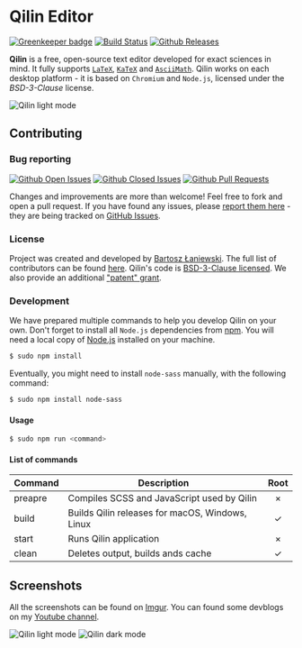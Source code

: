 # Qilin Editor

[![Greenkeeper badge](https://badges.greenkeeper.io/Bartozzz/Qilin.svg)](https://greenkeeper.io/)
[![Build Status](https://img.shields.io/travis/Bartozzz/Qilin.svg)](https://travis-ci.org/Bartozzz/Qilin/)
[![Github Releases](https://img.shields.io/github/downloads/Bartozzz/Qilin/latest/total.svg)](https://github.com/Bartozzz/Qilin/releases)

**Qilin** is a free, open-source text editor developed for exact sciences in mind. It fully supports [`LaTeX`](https://www.latex-project.org/), [`KaTeX`](https://khan.github.io/KaTeX/) and [`AsciiMath`](http://asciimath.org/). Qilin works on each desktop platform - it is based on `Chromium` and `Node.js`, licensed under the *BSD-3-Clause* license.

![Qilin light mode](http://i.imgur.com/0gxjJIo.png)

## Contributing

### Bug reporting

[![Github Open Issues](https://img.shields.io/github/issues-raw/Bartozzz/Qilin.svg)](https://github.com/Bartozzz/Qilin/issues)
[![Github Closed Issues](https://img.shields.io/github/issues-closed-raw/Bartozzz/Qilin.svg)](https://github.com/Bartozzz/Qilin/issues?q=is%3Aissue+is%3Aclosed)
[![Github Pull Requests](https://img.shields.io/github/issues-pr-raw/Bartozzz/Qilin.svg)](https://github.com/Bartozzz/Qilin/pulls)

Changes and improvements are more than welcome! Feel free to fork and open a pull request. If you have found any issues, please [report them here](https://github.com/Bartozzz/Qilin/issues/new) - they are being tracked on [GitHub Issues](https://github.com/Bartozzz/Qilin/issues).

### License

Project was created and developed by [Bartosz Łaniewski](https://github.com/Bartozzz). The full list of contributors can be found [here](https://github.com/Bartozzz/Qilin/graphs/contributors). Qilin's code is [BSD-3-Clause licensed](https://github.com/Bartozzz/Qilin/blob/master/LICENSE). We also provide an additional ["patent" grant](https://github.com/Bartozzz/Qilin/blob/master/PATENTS).

### Development

We have prepared multiple commands to help you develop Qilin on your own. Don't forget to install all `Node.js` dependencies from [npm](https://www.npmjs.com/). You
will need a local copy of [Node.js](https://nodejs.org/en/) installed on your machine.

```bash
$ sudo npm install
```

Eventually, you might need to install `node-sass` manually, with the following command:

```bash
$ sudo npm install node-sass
```

#### Usage

```bash
$ sudo npm run <command>
```

#### List of commands

| Command       | Description                                       | Root |
|---------------|---------------------------------------------------|:----:|
| preapre       | Compiles SCSS and JavaScript used by Qilin        | ×    |
| build         | Builds Qilin releases for macOS, Windows, Linux   | ✓    |
| start         | Runs Qilin application                            | ×    |
| clean         | Deletes output, builds ands cache                 | ✓    |

## Screenshots

All the screenshots can be found on [Imgur](http://imgur.com/a/CVOFC). You can found some devblogs on my [Youtube channel](https://www.youtube.com/playlist?list=PLK2Lb6JZ41iOvtBN4H5GLELHYJDOVZTGN).

![Qilin light mode](http://i.imgur.com/0gxjJIo.png)
![Qilin dark mode](http://i.imgur.com/eUWZvKw.png)
